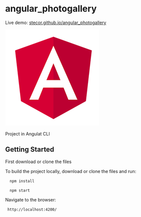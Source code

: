 # angular_photogallery


Live demo: [stecor.github.io/angular_photogallery](http://stecor.github.io/angular_photogallery/)

![](/angular_image.png)

Project in Angulat CLI

## Getting Started

First download or clone the files

To build the project locally, download or clone the files and run:

```
  npm install
```
```
  npm start
```  

Navigate to the browser:

```
 http://localhost:4200/

```

